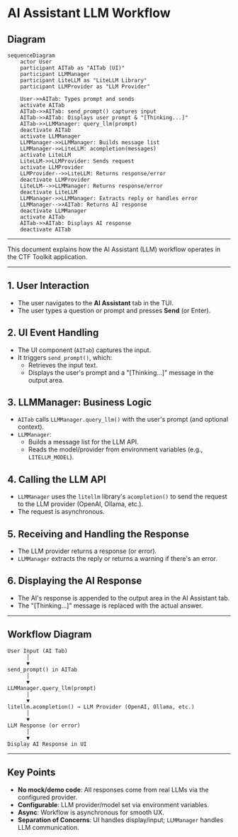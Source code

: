 # AI Assistant LLM Workflow

## Diagram
  
```mermaid
sequenceDiagram
    actor User
    participant AITab as "AITab (UI)"
    participant LLMManager
    participant LiteLLM as "LiteLLM Library"
    participant LLMProvider as "LLM Provider"

    User->>AITab: Types prompt and sends
    activate AITab
    AITab->>AITab: send_prompt() captures input
    AITab->>AITab: Displays user prompt & "[Thinking...]"
    AITab->>LLMManager: query_llm(prompt)
    deactivate AITab
    activate LLMManager
    LLMManager->>LLMManager: Builds message list
    LLMManager->>LiteLLM: acompletion(messages)
    activate LiteLLM
    LiteLLM->>LLMProvider: Sends request
    activate LLMProvider
    LLMProvider-->>LiteLLM: Returns response/error
    deactivate LLMProvider
    LiteLLM-->>LLMManager: Returns response/error
    deactivate LiteLLM
    LLMManager->>LLMManager: Extracts reply or handles error
    LLMManager-->>AITab: Returns AI response
    deactivate LLMManager
    activate AITab
    AITab->>AITab: Displays AI response
    deactivate AITab
```
  
---  
  
This document explains how the AI Assistant (LLM) workflow operates in the CTF Toolkit application.

---

## 1. User Interaction

- The user navigates to the **AI Assistant** tab in the TUI.
- The user types a question or prompt and presses **Send** (or Enter).

## 2. UI Event Handling

- The UI component (`AITab`) captures the input.
- It triggers `send_prompt()`, which:
  - Retrieves the input text.
  - Displays the user's prompt and a "[Thinking...]" message in the output area.

## 3. LLMManager: Business Logic

- `AITab` calls `LLMManager.query_llm()` with the user's prompt (and optional context).
- `LLMManager`:
  - Builds a message list for the LLM API.
  - Reads the model/provider from environment variables (e.g., `LITELLM_MODEL`).

## 4. Calling the LLM API

- `LLMManager` uses the `litellm` library's `acompletion()` to send the request to the LLM provider (OpenAI, Ollama, etc.).
- The request is asynchronous.

## 5. Receiving and Handling the Response

- The LLM provider returns a response (or error).
- `LLMManager` extracts the reply or returns a warning if there's an error.

## 6. Displaying the AI Response

- The AI's response is appended to the output area in the AI Assistant tab.
- The "[Thinking...]" message is replaced with the actual answer.

---

## Workflow Diagram

```
User Input (AI Tab)
      │
      ▼
send_prompt() in AITab
      │
      ▼
LLMManager.query_llm(prompt)
      │
      ▼
litellm.acompletion() → LLM Provider (OpenAI, Ollama, etc.)
      │
      ▼
LLM Response (or error)
      │
      ▼
Display AI Response in UI
```

---

## Key Points

- **No mock/demo code**: All responses come from real LLMs via the configured provider.
- **Configurable**: LLM provider/model set via environment variables.
- **Async**: Workflow is asynchronous for smooth UX.
- **Separation of Concerns**: UI handles display/input; `LLMManager` handles LLM communication.
